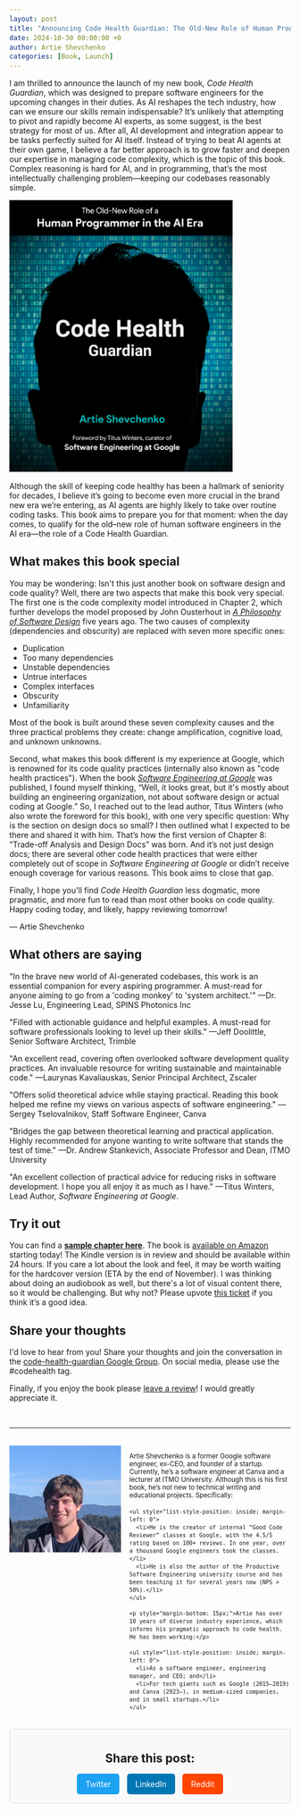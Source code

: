 ```yaml
---
layout: post
title: "Announcing Code Health Guardian: The Old-New Role of Human Programmers in the AI Era"
date: 2024-10-30 00:00:00 +0
author: Artie Shevchenko
categories: [Book, Launch]
---
```


I am thrilled to announce the launch of my new book, *Code Health Guardian*, which was designed to prepare software engineers for the upcoming changes in their duties. As AI reshapes the tech industry, how can we ensure our skills remain indispensable? It’s unlikely that attempting to pivot and rapidly become AI experts, as some suggest, is the best strategy for most of us. After all, AI development and integration appear to be tasks perfectly suited for AI itself. Instead of trying to beat AI agents at their own game, I believe a far better approach is to grow faster and deepen our expertise in managing code complexity, which is the topic of this book. Complex reasoning is hard for AI, and in programming, that’s the most intellectually challenging problem—keeping our codebases reasonably simple.

<img src="/images/front_cover.jpg" alt="Cover image" width="400" />

Although the skill of keeping code healthy has been a hallmark of seniority for decades, I believe it’s going to become even more crucial in the brand new era we’re entering, as AI agents are highly likely to take over routine coding tasks. This book aims to prepare you for that moment: when the day comes, to qualify for the old–new role of human software engineers in the AI era—the role of a Code Health Guardian.

## What makes this book special

You may be wondering: Isn't this just another book on software design and code quality? Well, there are two aspects that make this book very special. The first one is the code complexity model introduced in Chapter 2, which further develops the model proposed by John Ousterhout in *[A Philosophy of Software Design](https://www.amazon.com/Philosophy-Software-Design-2nd/dp/173210221X/)* five years ago. The two causes of complexity (dependencies and obscurity) are replaced with seven more specific ones:

- Duplication
- Too many dependencies
- Unstable dependencies
- Untrue interfaces
- Complex interfaces
- Obscurity
- Unfamiliarity

Most of the book is built around these seven complexity causes and the three practical problems they create: change amplification, cognitive load, and unknown unknowns.

Second, what makes this book different is my experience at Google, which is renowned for its code quality practices (internally also known as "code health practices"). When the book *[Software Engineering at Google](https://www.amazon.com/Software-Engineering-Google-Lessons-Programming/dp/B08VKLTB9X/)* was published, I found myself thinking, “Well, it looks great, but it's mostly about building an engineering organization, not about software design or actual coding at Google.” So, I reached out to the lead author, Titus Winters (who also wrote the foreword for this book), with one very specific question: Why is the section on design docs so small? I then outlined what I expected to be there and shared it with him. That’s how the first version of Chapter 8: “Trade-off Analysis and Design Docs” was born. And it’s not just design docs; there are several other code health practices that were either completely out of scope in *Software Engineering at Google* or didn’t receive enough coverage for various reasons. This book aims to close that gap.

Finally, I hope you'll find *Code Health Guardian* less dogmatic, more pragmatic, and more fun to read than most other books on code quality. Happy coding today, and likely, happy reviewing tomorrow!
 
—
Artie Shevchenko

## What others are saying

"In the brave new world of AI-generated codebases, this work is an essential companion for every aspiring programmer. A must-read for anyone aiming to go from a 'coding monkey' to 'system architect.'" —Dr. Jesse Lu, Engineering Lead, SPINS Photonics Inc

"Filled with actionable guidance and helpful examples. A must-read for software professionals looking to level up their skills." —Jeff Doolittle, Senior Software Architect, Trimble

"An excellent read, covering often overlooked software development quality practices. An invaluable resource for writing sustainable and maintainable code." —Laurynas Kavaliauskas, Senior Principal Architect, Zscaler

"Offers solid theoretical advice while staying practical. Reading this book helped me refine my views on various aspects of software engineering." —Sergey Tselovalnikov, Staff Software Engineer, Canva

"Bridges the gap between theoretical learning and practical application. Highly recommended for anyone wanting to write software that stands the test of time." —Dr. Andrew Stankevich, Associate Professor and Dean, ITMO University

"An excellent collection of practical advice for reducing risks in software development. I hope you all enjoy it as much as I have." —Titus Winters, Lead Author, *Software Engineering at Google*.

## Try it out

You can find a **[sample chapter here](https://github.com/artie-shevchenko/code-health-guardian/blob/main/book/CodeHealthGuardian_SampleChapter.pdf)**. The book is [available on Amazon](https://amzn.to/3Uva6uK) starting today! The Kindle version is in review and should be available within 24 hours. If you care a lot about the look and feel, it may be worth waiting for the hardcover version (ETA by the end of November). I was thinking about doing an audiobook as well, but there's a lot of visual content there, so it would be challenging. But why not? Please upvote [this ticket](https://github.com/artie-shevchenko/code-health-guardian/issues/1) if you think it’s a good idea.

## Share your thoughts

I'd love to hear from you! Share your thoughts and join the conversation in the [code-health-guardian Google Group](https://groups.google.com/g/code-health-guardian). On social media, please use the #codehealth tag.

Finally, if you enjoy the book please [leave a review](https://amzn.to/3YIuzyL)! I would greatly appreciate it.

<br/>

---

<br/>

<div style="overflow: hidden;">
  <img src="/images/artie_avatar.jpg" alt="Artie avatar" style="float: left; margin-right: 15px; margin-bottom: 15px" width="200">
  <small>
    <p style="margin-bottom: 15px;">Artie Shevchenko is a former Google software engineer, ex-CEO, and founder of a startup. Currently, he’s a software engineer at Canva and a lecturer at ITMO University. Although this is his first book, he’s not new to technical writing and educational projects. Specifically:</p>

    <ul style="list-style-position: inside; margin-left: 0">
      <li>He is the creator of internal “Good Code Reviewer” classes at Google, with the 4.5/5 rating based on 100+ reviews. In one year, over a thousand Google engineers took the classes.</li>
      <li>He is also the author of the Productive Software Engineering university course and has been teaching it for several years now (NPS > 50%).</li>
    </ul>

    <p style="margin-bottom: 15px;">Artie has over 10 years of diverse industry experience, which informs his pragmatic approach to code health. He has been working:</p>

    <ul style="list-style-position: inside; margin-left: 0">
      <li>As a software engineer, engineering manager, and CEO; and</li>
      <li>For tech giants such as Google (2015–2019) and Canva (2023–), in medium-sized companies, and in small startups.</li>
    </ul>

  </small>
</div>


<!-- Include Font Awesome for icons -->
<link rel="stylesheet" href="https://cdnjs.cloudflare.com/ajax/libs/font-awesome/6.0.0-beta3/css/all.min.css">

<div class="social-share">
    <h3>Share this post:</h3>
    <a href="#" id="twitter-share" class="share-button twitter" aria-label="Share on Twitter">
        <i class="fab fa-twitter"></i> Twitter
    </a>
    <a href="#" id="linkedin-share" class="share-button linkedin" aria-label="Share on LinkedIn">
        <i class="fab fa-linkedin"></i> LinkedIn
    </a>
    <a href="#" id="reddit-share" class="share-button reddit" aria-label="Share on Reddit">
        <i class="fab fa-reddit"></i> Reddit
    </a>
</div>

<style>
    .social-share {
        margin: 20px 0;
        padding: 10px;
        text-align: center;
        border: 1px solid #ddd;
        border-radius: 5px;
        background-color: #f9f9f9;
    }
    .social-share h3 {
        margin-bottom: 10px;
        font-size: 1.5em;
    }
    .share-button {
        display: inline-block;
        margin: 5px;
        padding: 10px 15px;
        color: #fff;
        text-decoration: none;
        border-radius: 5px;
        font-size: 1em;
        transition: background-color 0.3s;
    }
    .twitter {
        background-color: #1DA1F2;
    }
    .linkedin {
        background-color: #0077B5;
    }
    .reddit {
        background-color: #FF4500;
    }
    .share-button:hover {
        filter: brightness(0.9);
    }
</style>

<script>
    // Variables
    const postUrl = encodeURI(window.location.href); // Current page URL
    const postTitle = encodeURIComponent(document.title); // Title of the current page
    const postTags = encodeURIComponent("codehealth"); // Replace with actual tags

    // Share links
    document.getElementById('twitter-share').href = `https://twitter.com/intent/tweet?url=${postUrl}&text=${postTitle}&hashtags=${postTags}`;
    document.getElementById('linkedin-share').href = `https://www.linkedin.com/shareArticle?mini=true&url=${postUrl}`;
    document.getElementById('reddit-share').href = `https://reddit.com/submit?url=${postUrl}&title=${postTitle}`;
</script>